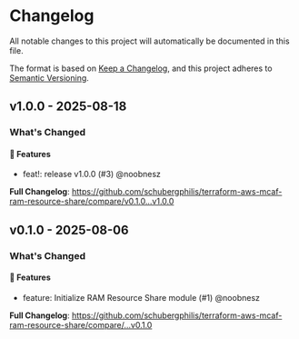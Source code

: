 # Changelog

All notable changes to this project will automatically be documented in this file.

The format is based on [Keep a Changelog](https://keepachangelog.com/en/1.0.0/),
and this project adheres to [Semantic Versioning](https://semver.org/spec/v2.0.0.html).

## v1.0.0 - 2025-08-18

### What's Changed

#### 🚀 Features

* feat!: release v1.0.0 (#3) @noobnesz

**Full Changelog**: https://github.com/schubergphilis/terraform-aws-mcaf-ram-resource-share/compare/v0.1.0...v1.0.0

## v0.1.0 - 2025-08-06

### What's Changed

#### 🚀 Features

* feature: Initialize RAM Resource Share module (#1) @noobnesz

**Full Changelog**: https://github.com/schubergphilis/terraform-aws-mcaf-ram-resource-share/compare/...v0.1.0
